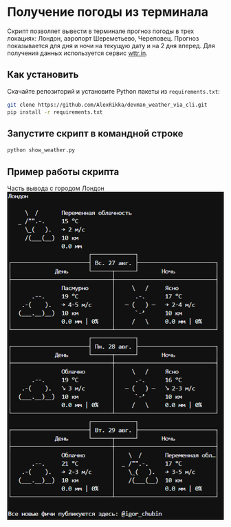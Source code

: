 # Получение погоды из терминала
Скрипт позволяет вывести в терминале прогноз погоды в трех локациях: Лондон, аэропорт Шереметьево, Череповец. Прогноз показывается для дня и ночи на текущую дату и на 2 дня вперед. Для получения данных используется сервис [wttr.in](https://wttr.in/).

## Как установить
Скачайте репозиторий и установите Python пакеты из `requirements.txt`:
```bash
git clone https://github.com/AlexRikka/devman_weather_via_cli.git  
pip install -r requirements.txt
```

## Запустите скрипт в командной строке
```bash
python show_weather.py
```
## Пример работы скрипта
Часть вывода с городом Лондон  
![Alt text](image1.png)

